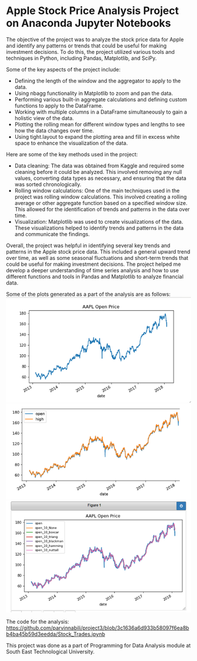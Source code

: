 # Apple Stock Price Analysis Project on Anaconda Jupyter Notebooks

The objective of the project was to analyze the stock price data for Apple and identify any patterns or trends that could be useful for making investment decisions. To do this, the project utilized various tools and techniques in Python, including Pandas, Matplotlib, and SciPy.

Some of the key aspects of the project include: 
* Defining the length of the window and the aggregator to apply to the data.
* Using nbagg functionality in Matplotlib to zoom and pan the data.
* Performing various built-in aggregate calculations and defining custom functions to apply to the DataFrame.
* Working with multiple columns in a DataFrame simultaneously to gain a holistic view of the data.
* Plotting the rolling mean for different window types and lengths to see how the data changes over time.
* Using tight.layout to expand the plotting area and fill in excess white space to enhance the visualization of the data.

Here are some of the key methods used in the project:

* Data cleaning: The data was obtained from Kaggle and required some cleaning before it could be analyzed. This involved removing any null values, converting data types as necessary, and ensuring that the data was sorted chronologically.
* Rolling window calculations: One of the main techniques used in the project was rolling window calculations. This involved creating a rolling average or other aggregate function based on a specified window size. This allowed for the identification of trends and patterns in the data over time.
* Visualization: Matplotlib was used to create visualizations of the data. These visualizations helped to identify trends and patterns in the data and communicate the findings.

Overall, the project was helpful in identifying several key trends and patterns in the Apple stock price data. This included a general upward trend over time, as well as some seasonal fluctuations and short-term trends that could be useful for making investment decisions. The project helped me develop a deeper understanding of time series analysis and how to use different functions and tools in Pandas and Matplotlib to analyze financial data.

Some of the plots generated as a part of the analysis are as follows:
![AAPL Open Price 1](https://github.com/parvinnabili/project3/blob/3c1636a6d933b58097f6ea8bb4ba45b59d3eedda/AAPL%20Open%20Price%20Net.PNG)
![AAPL Open Price High](https://github.com/parvinnabili/project3/blob/3c1636a6d933b58097f6ea8bb4ba45b59d3eedda/AAPL%20Open%20High%20Price.PNG)
![AAPL Open Price Final](https://github.com/parvinnabili/project3/blob/3c1636a6d933b58097f6ea8bb4ba45b59d3eedda/AAPL%20Open%20Price.PNG)

The code for the analysis: https://github.com/parvinnabili/project3/blob/3c1636a6d933b58097f6ea8bb4ba45b59d3eedda/Stock_Trades.ipynb

This project was done as a part of Programming for Data Analysis module at South East Technological University.
